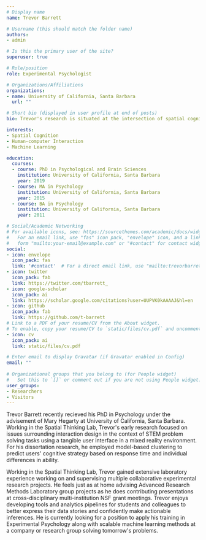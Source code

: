 ```yaml
---
# Display name
name: Trevor Barrett

# Username (this should match the folder name)
authors:
- admin

# Is this the primary user of the site?
superuser: true

# Role/position
role: Experimental Psychologist

# Organizations/Affiliations
organizations:
- name: University of California, Santa Barbara
  url: ""

# Short bio (displayed in user profile at end of posts)
bio: Trevor's research is situated at the intersection of spatial cognition and human-computer interaction.

interests:
- Spatial Cognition
- Human-computer Interaction
- Machine Learning

education:
  courses:
  - course: PhD in Psychological and Brain Sciences
    institution: University of California, Santa Barbara
    year: 2019
  - course: MA in Psychology
    institution: University of California, Santa Barbara
    year: 2015
  - course: BA in Psychology
    institution: University of California, Santa Barbara
    year: 2011

# Social/Academic Networking
# For available icons, see: https://sourcethemes.com/academic/docs/widgets/#icons
#   For an email link, use "fas" icon pack, "envelope" icon, and a link in the
#   form "mailto:your-email@example.com" or "#contact" for contact widget.
social:
- icon: envelope
  icon_pack: fas
  link: '#contact'  # For a direct email link, use "mailto:trevorbarrett@ucsb.edu".
- icon: twitter
  icon_pack: fab
  link: https://twitter.com/tbarrett_
- icon: google-scholar
  icon_pack: ai
  link: https://scholar.google.com/citations?user=UUPVK0kAAAAJ&hl=en
- icon: github
  icon_pack: fab
  link: https://github.com/t-barrett
# Link to a PDF of your resume/CV from the About widget.
# To enable, copy your resume/CV to `static/files/cv.pdf` and uncomment the lines below.  
- icon: cv
  icon_pack: ai
  link: static/files/cv.pdf

# Enter email to display Gravatar (if Gravatar enabled in Config)
email: ""
  
# Organizational groups that you belong to (for People widget)
#   Set this to `[]` or comment out if you are not using People widget.  
user_groups:
- Researchers
- Visitors
---
```


Trevor Barrett recently recieved his PhD in Psychology under the advisement of Mary Hegarty at University of California, Santa Barbara. Working in the Spatial Thinking Lab, Trevor's early research focused on issues surrounding interaction design in the context of STEM problem solving tasks using a tangible user interface in a mixed reality environment. For his dissertation research, he employed model-based clustering to predict users' cognitive strategy based on response time and individual differences in ability.

Working in the Spatial Thinking Lab, Trevor gained extensive laboratory experience working on and supervising multiple collaborative experimental research projects. He feels just as at home advising Advanced Research Methods Laboratory group projects as he does contributing presentations at cross-disciplinary multi-institution NSF grant meetings. Trevor enjoys developing tools and analytics pipelines for students and colleagues to better express their data stories and confidently make actionable inferences. He is currently looking for a position to apply his training in Experimental Psychology along with scalable machine learning methods at a company or research group solving tomorrow's problems.


